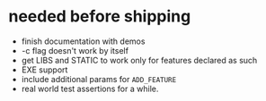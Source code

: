 # needed before shipping
- finish documentation with demos
- -c flag doesn't work by itself
- get LIBS and STATIC to work only for features declared as such
- EXE support
- include additional params for `ADD_FEATURE`
- real world test assertions for a while.

